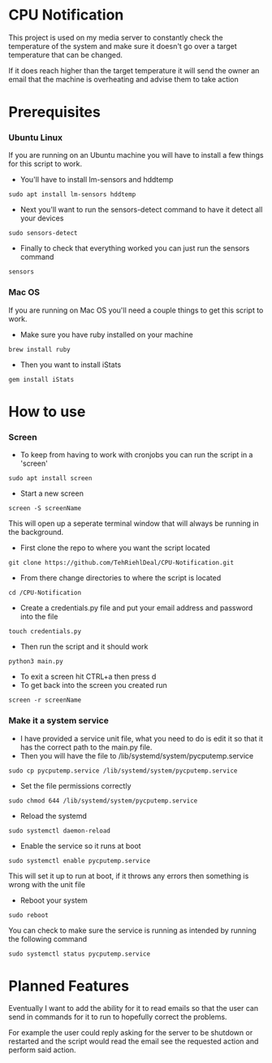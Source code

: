 # CPU Notification

This project is used on my media server to constantly check the temperature
of the system and make sure it doesn't go over a target temperature that can be changed.

If it does reach higher than the target temperature it will send the owner an email that
the machine is overheating and advise them to take action

# Prerequisites
### Ubuntu Linux
If you are running on an Ubuntu machine you will have to install a few things for this script to work.
- You'll have to install lm-sensors and hddtemp
```
sudo apt install lm-sensors hddtemp
```
- Next you'll want to run the sensors-detect command to have it detect all your devices
```
sudo sensors-detect
```
- Finally to check that everything worked you can just run the sensors command
```
sensors
```
### Mac OS
If you are running on Mac OS you'll need a couple things to get this script to work.
- Make sure you have ruby installed on your machine
```
brew install ruby
```
- Then you want to install iStats
```
gem install iStats
```
# How to use

### Screen
- To keep from having to work with cronjobs you can run the script in a 'screen'
```
sudo apt install screen
```
- Start a new screen
```
screen -S screenName
```
This will open up a seperate terminal window that will always be running in the background.
- First clone the repo to where you want the script located
```
git clone https://github.com/TehRiehlDeal/CPU-Notification.git
```
- From there change directories to where the script is located
```
cd /CPU-Notification
```
- Create a credentials.py file and put your email address and password into the file
```
touch credentials.py
```
- Then run the script and it should work
```
python3 main.py
```
- To exit a screen hit CTRL+a then press d
- To get back into the screen you created run
```
screen -r screenName
```

### Make it a system service
* I have provided a service unit file, what you need to do is edit it so that it has the correct path to the main.py file.
* Then you will have the file to /lib/systemd/system/pycputemp.service
```
sudo cp pycputemp.service /lib/systemd/system/pycputemp.service
```
* Set the file permissions correctly
```
sudo chmod 644 /lib/systemd/system/pycputemp.service
```
* Reload the systemd
```
sudo systemctl daemon-reload
```
* Enable the service so it runs at boot
```
sudo systemctl enable pycputemp.service
```
This will set it up to run at boot, if it throws any errors then something is wrong with the unit file
* Reboot your system
```
sudo reboot
```
You can check to make sure the service is running as intended by running the following command
```
sudo systemctl status pycputemp.service
```
# Planned Features

Eventually I want to add the ability for it to read emails so that the user can 
send in commands for it to run to hopefully correct the problems. 

For example the user could reply asking for the server to be shutdown or restarted and the
script would read the email see the requested action and perform said action.